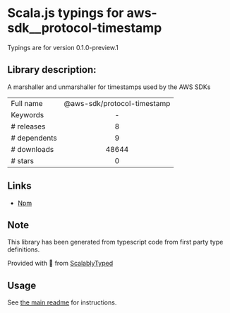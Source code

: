 
# Scala.js typings for aws-sdk__protocol-timestamp

Typings are for version 0.1.0-preview.1

## Library description:
A marshaller and unmarshaller for timestamps used by the AWS SDKs

|                    |                 |
| ------------------ | :-------------: |
| Full name          | @aws-sdk/protocol-timestamp |
| Keywords           | - |
| # releases         | 8 |
| # dependents       | 9 |
| # downloads        | 48644 |
| # stars            | 0 |

## Links
- [Npm](https://www.npmjs.com/package/%40aws-sdk%2Fprotocol-timestamp)
    


## Note
This library has been generated from typescript code from first party type definitions.

Provided with :purple_heart: from [ScalablyTyped](https://github.com/oyvindberg/ScalablyTyped)

## Usage
See [the main readme](../../readme.md) for instructions.


